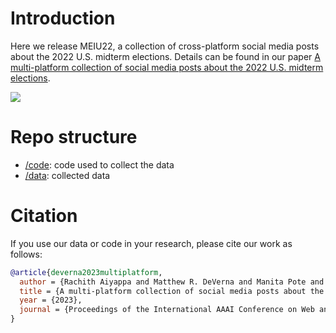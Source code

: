 # Introduction

Here we release MEIU22, a collection of cross-platform social media posts about the 2022 U.S. midterm elections.
Details can be found in our paper [A multi-platform collection of social media posts about the 2022 U.S. midterm elections](https://arxiv.org/abs/2301.06287).

![](architecture.png)

# Repo structure
- [/code](/code): code used to collect the data
- [/data](/data): collected data

# Citation

If you use our data or code in your research, please cite our work as follows:

```bib
@article{deverna2023multiplatform,
  author = {Rachith Aiyappa and Matthew R. DeVerna and Manita Pote and Bao Tran Truong and Wanying Zhao and David Axelrod and Aria Pessianzadeh and Zoher Kachwala and Munjung Kim and Ozgur Can Seckin and Minsuk Kim and Sunny Gandhi and Amrutha Manikonda and Francesco Pierri and Filippo Menczer and Kai-Cheng Yang},
  title = {A multi-platform collection of social media posts about the 2022 U.S. midterm elections},
  year = {2023},
  journal = {Proceedings of the International AAAI Conference on Web and Social Media}
}
```
